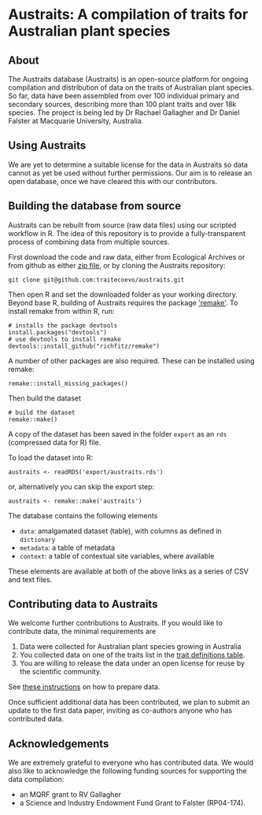 # Austraits: A compilation of traits for Australian plant species

## About

The Austraits database (Austraits)  is an open-source platform for ongoing compilation and distribution of data on the traits of Australian plant species. So far, data have been assembled from over 100 individual primary and secondary sources, describing more than 100 plant traits and over 18k species.  The project is being led by Dr Rachael Gallagher and Dr Daniel Falster at Macquarie University, Australia.

## Using Austraits

We are yet to determine a suitable license for the data in Austraits so data cannot as yet be used without further permissions. Our aim is to release an open database, once we have cleared this with our contributors.

## Building the database from source

Austraits can be rebuilt from source (raw data files) using our scripted workflow in R. The idea of this repository is to provide a fully-transparent process of combining data from multiple sources.

First download the code and raw data, either from Ecological Archives or from github as either [zip file](https://github.com/traitecoevo/austraits/archive/master.zip), or by cloning the Austraits repository:

```
git clone git@github.com:traitecoevo/austraits.git
```

Then open R and set the downloaded folder as your working directory. Beyond base R, building of Austraits requires the package ['remake'](https://github.com/richfitz/remake). To install remake from within R, run:

```
# installs the package devtools
install.packages("devtools")
# use devtools to install remake
devtools::install_github("richfitz/remake")
```

A number of other packages are also required. These can be installed using remake:

```
remake::install_missing_packages()
```

Then build the dataset

```
# build the dataset
remake::make()
````

A copy of the dataset has been saved in the folder `export` as an `rds` (compressed data for R) file.

To load the dataset into R:

```
austraits <- readRDS('export/austraits.rds')
```
or, alternatively you can skip the export step:

```
austraits <- remake::make('austraits')
```

The database contains the following elements

- `data`: amalgamated dataset (table), with columns as defined in `dictionary`
- `metadata`: a table of metadata
- `context`: a table of contextual site variables, where available

These elements are available at both of the above links as a series of CSV and text files.

## Contributing data to Austraits

We welcome further contributions to Austraits. If you would like to contribute data, the minimal requirements are

1. Data were collected for Australian plant species growing in Australia
2. You collected data on one of the traits list in the [trait definitions table](config/definitions_traits.csv).
3. You are willing to release the data under an open license for reuse by the scientific community.

See [these instructions](CONTRIBUTING.md) on how to prepare data.

Once sufficient additional data has been contributed, we plan to submit an update to the first data paper, inviting as co-authors anyone who has contributed data.

## Acknowledgements

We are extremely grateful to everyone who has contributed data. We would also like to acknowledge the following funding sources for supporting the data compilation:

- an MQRF grant to RV Gallagher
- a Science and Industry Endowment Fund Grant to Falster (RP04-174).
